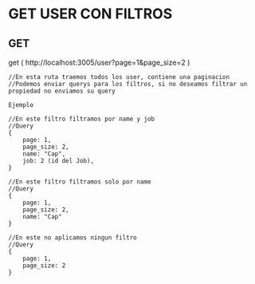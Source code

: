 # GET USER CON FILTROS

## GET

get ( http://localhost:3005/user?page=1&page_size=2 )
```
//En esta ruta traemos todos los user, contiene una paginacion
//Podemos enviar querys para los filtros, si no deseamos filtrar un propiedad no enviamos su query

Ejemplo

//En este filtro filtramos por name y job
//Query
{
    page: 1,
    page_size: 2,
    name: "Cap",
    job: 2 (id del Job),
}

//En este filtro filtramos solo por name
//Query
{
    page: 1,
    page_size: 2,
    name: "Cap"
}

//En este no aplicamos ningun filtro
//Query
{
    page: 1,
    page_size: 2
}
```